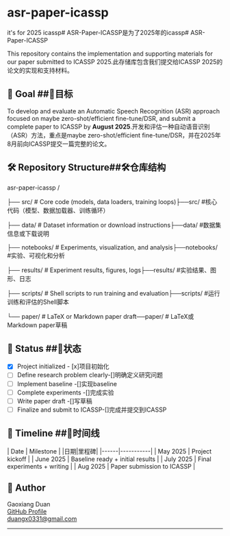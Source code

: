 # asr-paper-icassp
it's for 2025 icassp# ASR-Paper-ICASSP是为了2025年的icassp# ASR-Paper-ICASSP

This repository contains the implementation and supporting materials for our paper submitted to ICASSP 2025.此存储库包含我们提交给ICASSP 2025的论文的实现和支持材料。

## 🎯 Goal   ##🎯目标

To develop and evaluate an Automatic Speech Recognition (ASR) approach focused on maybe zero-shot/efficient fine-tune/DSR, and submit a complete paper to ICASSP by **August 2025**.开发和评估一种自动语音识别（ASR）方法，重点是maybe zero-shot/efficient fine-tune/DSR，并在2025年8月前向ICASSP提交一篇完整的论文。

## 🛠 Repository Structure##🛠仓库结构

asr-paper-icassp /

├── src/ # Core code (models, data loaders, training loops)├──src/ #核心代码（模型、数据加载器、训练循环）

├── data/ # Dataset information or download instructions├──data/ #数据集信息或下载说明

├── notebooks/ # Experiments, visualization, and analysis├──notebooks/ #实验、可视化和分析

├── results/ # Experiment results, figures, logs├──results/ #实验结果、图形、日志

├── scripts/ # Shell scripts to run training and evaluation├──scripts/ #运行训练和评估的Shell脚本

└── paper/ # LaTeX or Markdown paper draft──paper/ # LaTeX或Markdown paper草稿

## 🚧 Status   ##🚧状态

- [x] Project initialized   - [x]项目初始化
- [ ] Define research problem clearly-[]明确定义研究问题
- [ ] Implement baseline   -[]实现baseline
- [ ] Complete experiments   -[]完成实验
- [ ] Write paper draft   -[]写草稿
- [ ] Finalize and submit to ICASSP-[]完成并提交到ICASSP

## 📅 Timeline   ##📅时间线

| Date | Milestone |   |日期|里程碑|
|------|-----------|
| May 2025 | Project kickoff |
| June 2025 | Baseline ready + initial results |
| July 2025 | Final experiments + writing |
| Aug 2025 | Paper submission to ICASSP |

## 🧠 Author

Gaoxiang Duan  
[GitHub Profile](https://github.com/S0ar1)  
duangx0331@gmail.com

---

